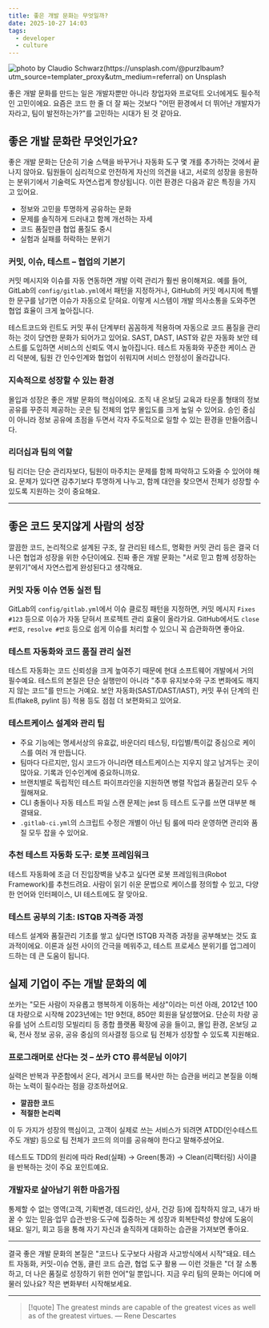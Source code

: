 ```yaml
---
title: 좋은 개발 문화는 무엇일까?
date: 2025-10-27 14:03
tags:
  - developer
  - culture
---
```


![photo by Claudio Schwarz(https://unsplash.com/@purzlbaum?utm_source=templater_proxy&utm_medium=referral) on Unsplash](https://images.unsplash.com/photo-1680768807077-49071a665355?crop=entropy&cs=srgb&fm=jpg&ixid=M3w2NDU1OTF8MHwxfHJhbmRvbXx8fHx8fHx8fDE3NjE1NDE0MDZ8&ixlib=rb-4.1.0&q=85&w=800&h=460)

좋은 개발 문화를 만드는 일은 개발자뿐만 아니라 창업자와 프로덕트 오너에게도 필수적인 고민이에요.
요즘은 코드 한 줄 더 잘 짜는 것보다 "어떤 환경에서 더 뛰어난 개발자가 자라고, 팀이 발전하는가?"를 고민하는 시대가 된 것 같아요.

## 좋은 개발 문화란 무엇인가요?

좋은 개발 문화는 단순히 기술 스택을 바꾸거나 자동화 도구 몇 개를 추가하는 것에서 끝나지 않아요.
팀원들이 심리적으로 안전하게 자신의 의견을 내고, 서로의 성장을 응원하는 분위기에서 기술력도 자연스럽게 향상됩니다.
이런 환경은 다음과 같은 특징을 가지고 있어요.

- 정보와 고민을 투명하게 공유하는 문화
- 문제를 솔직하게 드러내고 함께 개선하는 자세
- 코드 품질만큼 협업 품질도 중시
- 실험과 실패를 허락하는 분위기

### 커밋, 이슈, 테스트 – 협업의 기본기

커밋 메시지와 이슈를 자동 연동하면 개발 이력 관리가 훨씬 용이해져요.
예를 들어, GitLab의 `config/gitlab.yml`에서 패턴을 지정하거나, GitHub의 커밋 메시지에 특별한 문구를 남기면 이슈가 자동으로 닫혀요.
이렇게 시스템이 개발 의사소통을 도와주면 협업 효율이 크게 높아집니다.

테스트코드와 린트도 커밋 푸쉬 단계부터 꼼꼼하게 적용하며 자동으로 코드 품질을 관리하는 것이 당연한 문화가 되어가고 있어요.
SAST, DAST, IAST와 같은 자동화 보안 테스트를 도입하면 서비스의 신뢰도 역시 높아집니다.
테스트 자동화와 꾸준한 케이스 관리 덕분에, 팀원 간 인수인계와 협업이 쉬워지며 서비스 안정성이 올라갑니다.

### 지속적으로 성장할 수 있는 환경

몰입과 성장은 좋은 개발 문화의 핵심이에요.
조직 내 온보딩 교육과 타운홀 형태의 정보 공유를 꾸준히 제공하는 곳은 팀 전체의 업무 몰입도를 크게 높일 수 있어요.
승인 중심이 아니라 정보 공유에 초점을 두면서 각자 주도적으로 일할 수 있는 환경을 만들어줍니다.

### 리더십과 팀의 역할

팀 리더는 단순 관리자보다, 팀원이 마주치는 문제를 함께 파악하고 도와줄 수 있어야 해요.
문제가 있다면 감추기보다 투명하게 나누고, 함께 대안을 찾으면서 전체가 성장할 수 있도록 지원하는 것이 중요해요.

---

## 좋은 코드 못지않게 사람의 성장

깔끔한 코드, 논리적으로 설계된 구조, 잘 관리된 테스트, 명확한 커밋 관리 등은 결국 더 나은 협업과 성장을 위한 수단이에요.
진짜 좋은 개발 문화는 "서로 믿고 함께 성장하는 분위기"에서 자연스럽게 완성된다고 생각해요.

### 커밋 자동 이슈 연동 실전 팁

GitLab의 `config/gitlab.yml`에서 이슈 클로징 패턴을 지정하면, 커밋 메시지 `Fixes #123` 등으로 이슈가 자동 닫혀서 프로젝트 관리 효율이 올라가요.
GitHub에서도 `close #번호`, `resolve #번호` 등으로 쉽게 이슈를 처리할 수 있으니 꼭 습관화하면 좋아요.

### 테스트 자동화와 코드 품질 관리 실전

테스트 자동화는 코드 신뢰성을 크게 높여주기 때문에 현대 소프트웨어 개발에서 거의 필수예요.
테스트의 본질은 단순 실행만이 아니라 "추후 유지보수와 구조 변화에도 깨지지 않는 코드"를 만드는 거예요.
보안 자동화(SAST/DAST/IAST), 커밋 푸쉬 단계의 린트(flake8, pylint 등) 적용 등도 점점 더 보편화되고 있어요.

### 테스트케이스 설계와 관리 팁

- 주요 기능에는 명세서상의 유효값, 바운더리 테스팅, 타입별/특이값 중심으로 케이스를 여러 개 만듭니다.
- 팀마다 다르지만, 임시 코드가 아니라면 테스트케이스는 지우지 않고 남겨두는 곳이 많아요. 기록과 인수인계에 중요하니까요.
- 브랜치별로 독립적인 테스트 파이프라인을 지원하면 병렬 작업과 품질관리 모두 수월해져요.
- CLI 충돌이나 자동 테스트 파일 스캔 문제는 jest 등 테스트 도구를 쓰면 대부분 해결돼요.
- `.gitlab-ci.yml`의 스크립트 수정은 개별이 아닌 팀 룰에 따라 운영하면 관리와 품질 모두 잡을 수 있어요.

### 추천 테스트 자동화 도구: 로봇 프레임워크

테스트 자동화에 조금 더 진입장벽을 낮추고 싶다면 로봇 프레임워크(Robot Framework)를 추천드려요.
사람이 읽기 쉬운 문법으로 케이스를 정의할 수 있고, 다양한 언어와 인터페이스, UI 테스트에도 잘 맞아요.

### 테스트 공부의 기초: ISTQB 자격증 과정

테스트 설계와 품질관리 기초를 쌓고 싶다면 ISTQB 자격증 과정을 공부해보는 것도 효과적이에요.
이론과 실전 사이의 간극을 메워주고, 테스트 프로세스 분위기를 업그레이드하는 데 큰 도움이 됩니다.

## 실제 기업이 주는 개발 문화의 예

쏘카는 "모든 사람이 자유롭고 행복하게 이동하는 세상"이라는 미션 아래, 2012년 100대 차량으로 시작해 2023년에는 1만 9천대, 850만 회원을 달성했어요.
단순히 차량 공유를 넘어 스트리밍 모빌리티 등 종합 플랫폼 확장에 공을 들이고, 몰입 환경, 온보딩 교육, 전사 정보 공유, 공유 중심의 의사결정 등으로 팀 전체가 성장할 수 있도록 지원해요.

### 프로그래머로 산다는 것 – 쏘카 CTO 류석문님 이야기

실력은 반복과 꾸준함에서 온다, 레거시 코드를 복사만 하는 습관을 버리고 본질을 이해하는 노력이 필수라는 점을 강조하셨어요.

- **깔끔한 코드**
- **적절한 논리력**

이 두 가지가 성장의 핵심이고, 고객이 실제로 쓰는 서비스가 되려면 ATDD(인수테스트 주도 개발) 등으로 팀 전체가 코드의 의미를 공유해야 한다고 말해주셨어요.

테스트도 TDD의 원리에 따라 Red(실패) → Green(통과) → Clean(리팩터링) 사이클을 반복하는 것이 주요 포인트예요.

### 개발자로 살아남기 위한 마음가짐

통제할 수 없는 영역(고객, 기획변경, 데드라인, 상사, 건강 등)에 집착하지 않고,
내가 바꿀 수 있는 믿음·업무 습관·반응·도구에 집중하는 게 성장과 회복탄력성 향상에 도움이 돼요.
일기, 회고 등을 통해 자기 자신과 솔직하게 대화하는 습관을 가져보면 좋아요.

---

결국 좋은 개발 문화의 본질은 "코드나 도구보다 사람과 사고방식에서 시작"돼요.
테스트 자동화, 커밋-이슈 연동, 클린 코드 습관, 협업 도구 활용 — 이런 것들은 "더 잘 소통하고, 더 나은 품질로 성장하기 위한 언어"일 뿐입니다.
지금 우리 팀의 문화는 어디에 머물러 있나요? 작은 변화부터 시작해보세요.

---

> [!quote] The greatest minds are capable of the greatest vices as well as of the greatest virtues.
> — Rene Descartes
